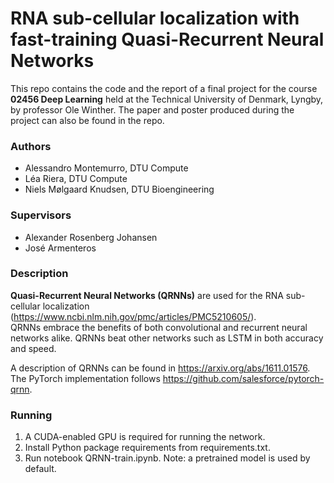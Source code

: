 # RNA sub-cellular localization with fast-training Quasi-Recurrent Neural Networks

This repo contains the code and the report of a final project for the course **02456 Deep Learning** held at the Technical University of Denmark, Lyngby, by professor Ole Winther.  The paper and poster produced during the project can also be found in the repo.

### Authors
- Alessandro Montemurro, DTU Compute
- Léa Riera, DTU Compute
- Niels Mølgaard Knudsen, DTU Bioengineering  

### Supervisors
- Alexander Rosenberg Johansen
- José Armenteros
 
 
### Description
**Quasi-Recurrent Neural Networks (QRNNs)** are used for the RNA sub-cellular localization (https://www.ncbi.nlm.nih.gov/pmc/articles/PMC5210605/).  
QRNNs embrace the benefits of both convolutional and recurrent neural networks alike. QRNNs beat other networks such as LSTM in both accuracy and speed.  

A description of QRNNs can be found in https://arxiv.org/abs/1611.01576. The PyTorch implementation follows https://github.com/salesforce/pytorch-qrnn.

### Running
1. A CUDA-enabled GPU is required for running the network.
2. Install Python package requirements from requirements.txt. 
3. Run notebook QRNN-train.ipynb. Note: a pretrained model is used by default. 
